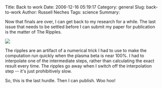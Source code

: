 Title: Back to work
Date: 2006-12-16 05:19:17
Category: general
Slug: back-to-work
Author: Russell Neches
Tags: science
Summary: 


Now that finals are over, I can get back to my research for a while. The
last issue that needs to be settled before I can submit my paper for
publication is the matter of The Ripples.

![](http://vort.org/media/images/3d_error_400.png)

The ripples are an artifact of a numerical trick I had to use to make
the computation run quickly when the plasma beta is near 100%. I had to
interpolate one of the intermediate steps, rather than calculating the
exact result every time. The ripples go away when I switch off the
interpolation step -- it's just prohibitively slow.

So, this is the last hurdle. Then I can publish. Woo hoo!
